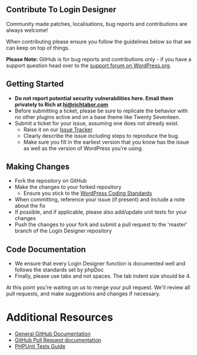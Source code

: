 ## Contribute To Login Designer

Community made patches, localisations, bug reports and contributions are always welcome!

When contributing please ensure you follow the guidelines below so that we can keep on top of things.

**Please Note:** GitHub is for bug reports and contributions only - if you have a support question head over to the [support forum on WordPress.org](https://wordpress.org/support/plugin/login-designer).

## Getting Started

-   **Do not report potential security vulnerabilities here. Email them privately to Rich at [hi@richtabor.com](mailto:hi@richtabor.com)**
-   Before submitting a ticket, please be sure to replicate the behavior with no other plugins active and on a base theme like Twenty Seventeen.
-   Submit a ticket for your issue, assuming one does not already exist.
    -   Raise it on our [Issue Tracker](https://github.com/thatplugincompany/login-designer/issues)
    -   Clearly describe the issue including steps to reproduce the bug.
    -   Make sure you fill in the earliest version that you know has the issue as well as the version of WordPress you're using.

## Making Changes

-   Fork the repository on GitHub
-   Make the changes to your forked repository
    -   Ensure you stick to the [WordPress Coding Standards](https://codex.wordpress.org/WordPress_Coding_Standards)
-   When committing, reference your issue (if present) and include a note about the fix
-   If possible, and if applicable, please also add/update unit tests for your changes
-   Push the changes to your fork and submit a pull request to the 'master' branch of the Login Designer repository

## Code Documentation

-   We ensure that every Login Designer function is documented well and follows the standards set by phpDoc
-   Finally, please use tabs and not spaces. The tab indent size should be 4.

At this point you're waiting on us to merge your pull request. We'll review all pull requests, and make suggestions and changes if necessary.

# Additional Resources

-   [General GitHub Documentation](https://help.github.com/)
-   [GitHub Pull Request documentation](https://help.github.com/send-pull-requests/)
-   [PHPUnit Tests Guide](https://phpunit.de/manual/current/en/writing-tests-for-phpunit.html)

